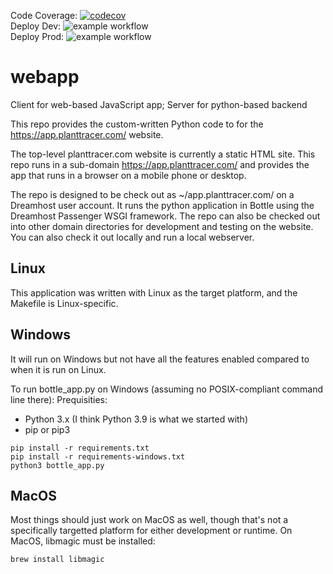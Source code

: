 Code Coverage: [![codecov](https://codecov.io/gh/Plant-Tracer/webapp/graph/badge.svg?token=YRMITDBBJ1)](https://codecov.io/gh/Plant-Tracer/webapp)<br/>
Deploy Dev: ![example workflow](https://github.com/Plant-Tracer/webapp/actions/workflows/deploy-dev.yml/badge.svg)<br/>
Deploy Prod: ![example workflow](https://github.com/Plant-Tracer/webapp/actions/workflows/deploy-production.yml/badge.svg?branch=deploy-dreamhost)
# webapp
Client for web-based JavaScript app; Server for python-based backend

This repo provides the custom-written Python code to for the https://app.planttracer.com/ website.

The top-level planttracer.com website is currently a static HTML site. This repo runs in a sub-domain https://app.planttracer.com/ and provides the app that runs in a browser on a mobile phone or desktop.

The repo is designed to be check out as ~/app.planttracer.com/ on a Dreamhost user account. It runs the python application in Bottle using the Dreamhost Passenger WSGI framework. The repo can also be checked out into other domain directories for development and testing on the website. You can also check it out locally and run a local webserver.

## Linux

This application was written with Linux as the target platform, and the Makefile is Linux-specific.

## Windows
It will run on Windows but not have all the features enabled compared to when it is run on Linux.

To run bottle_app.py on Windows (assuming no POSIX-compliant command line there):
Prequisities:
- Python 3.x (I think Python 3.9 is what we started with)
- pip or pip3
```
pip install -r requirements.txt
pip install -r requirements-windows.txt
python3 bottle_app.py
```

## MacOS

Most things should just work on MacOS as well, though that's not a specifically targetted platform for either development or runtime. On MacOS, libmagic must be installed:
```
brew install libmagic
```
